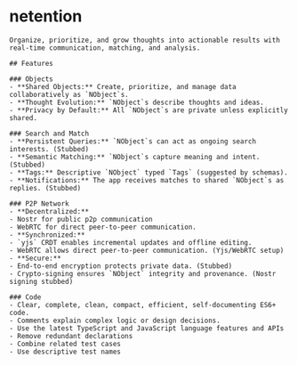 # netention

    Organize, prioritize, and grow thoughts into actionable results with real-time communication, matching, and analysis.

    ## Features

    ### Objects
    - **Shared Objects:** Create, prioritize, and manage data collaboratively as `NObject`s.
    - **Thought Evolution:** `NObject`s describe thoughts and ideas.
    - **Privacy by Default:** All `NObject`s are private unless explicitly shared.

    ### Search and Match
    - **Persistent Queries:** `NObject`s can act as ongoing search interests. (Stubbed)
    - **Semantic Matching:** `NObject`s capture meaning and intent. (Stubbed)
    - **Tags:** Descriptive `NObject` typed `Tags` (suggested by schemas).
    - **Notifications:** The app receives matches to shared `NObject`s as replies. (Stubbed)

    ### P2P Network
    - **Decentralized:**
    - Nostr for public p2p communication
    - WebRTC for direct peer-to-peer communication.
    - **Synchronized:**
    - `yjs` CRDT enables incremental updates and offline editing.
    - WebRTC allows direct peer-to-peer communication. (Yjs/WebRTC setup)
    - **Secure:**
    - End-to-end encryption protects private data. (Stubbed)
    - Crypto-signing ensures `NObject` integrity and provenance. (Nostr signing stubbed)

    ### Code
    - Clear, complete, clean, compact, efficient, self-documenting ES6+ code.
    - Comments explain complex logic or design decisions.
    - Use the latest TypeScript and JavaScript language features and APIs
    - Remove redundant declarations
    - Combine related test cases
    - Use descriptive test names
